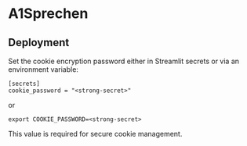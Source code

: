 # A1Sprechen

## Deployment

Set the cookie encryption password either in Streamlit secrets or via an environment variable:

```
[secrets]
cookie_password = "<strong-secret>"
```

or

```
export COOKIE_PASSWORD=<strong-secret>
```

This value is required for secure cookie management.
